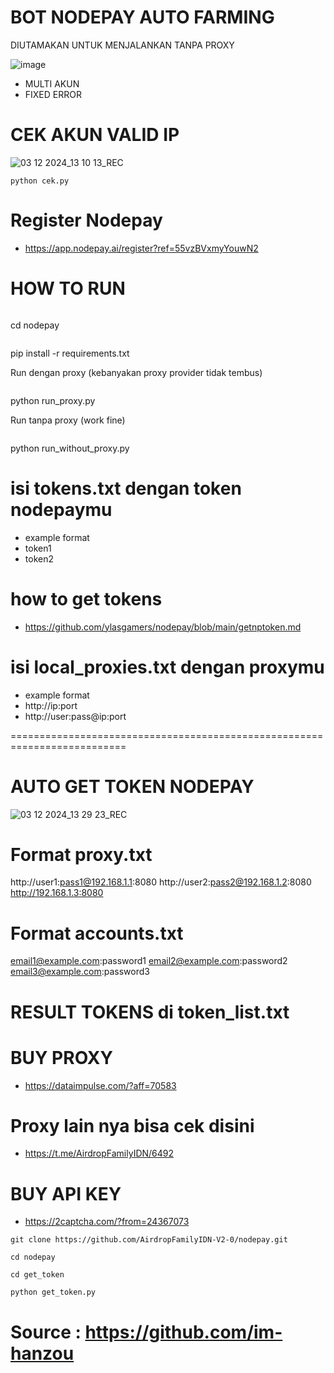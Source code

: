 # BOT NODEPAY AUTO FARMING
DIUTAMAKAN UNTUK MENJALANKAN TANPA PROXY

![image](https://github.com/user-attachments/assets/a72d3950-148f-4981-ba92-b1a9c2206d8d)
- MULTI AKUN
- FIXED ERROR

# CEK AKUN VALID IP
![03 12 2024_13 10 13_REC](https://github.com/user-attachments/assets/c8e75be8-a0e0-49db-b83a-d98ee230e567)

```
python cek.py
```

# Register Nodepay
- https://app.nodepay.ai/register?ref=55vzBVxmyYouwN2

# HOW TO RUN
```
```
cd nodepay
```
```
pip install -r requirements.txt

Run dengan proxy (kebanyakan proxy provider tidak tembus)
```
```
python run_proxy.py

Run tanpa proxy (work fine)
```
```
python run_without_proxy.py 

# isi tokens.txt dengan token nodepaymu
- example format
- token1
- token2

# how to get tokens
- https://github.com/ylasgamers/nodepay/blob/main/getnptoken.md

# isi local_proxies.txt dengan proxymu
- example format
- http://ip:port
- http://user:pass@ip:port

==========================================================================
# AUTO GET TOKEN NODEPAY
![03 12 2024_13 29 23_REC](https://github.com/user-attachments/assets/22979fa9-3825-4ffa-839d-2d6d15d395da)

# Format proxy.txt
http://user1:pass1@192.168.1.1:8080
http://user2:pass2@192.168.1.2:8080
http://192.168.1.3:8080

# Format accounts.txt
email1@example.com:password1
email2@example.com:password2
email3@example.com:password3

# RESULT TOKENS di token_list.txt

# BUY PROXY
- https://dataimpulse.com/?aff=70583

# Proxy lain nya bisa cek disini
- https://t.me/AirdropFamilyIDN/6492

# BUY API KEY
- https://2captcha.com/?from=24367073

```
git clone https://github.com/AirdropFamilyIDN-V2-0/nodepay.git
```
```
cd nodepay
```
```
cd get_token
```
```
python get_token.py
```

# Source : https://github.com/im-hanzou

